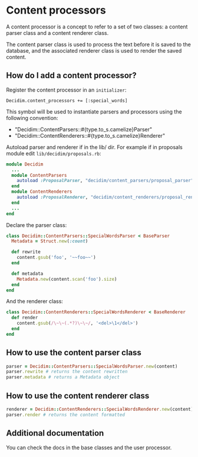 # Content processors

A content processor is a concept to refer to a set of two classes: a content parser class and a content renderer class.

The content parser class is used to process the text before it is saved to the database, and the associated renderer class is used to render the saved content.

## How do I add a content processor?

Register the content processor in an `initializer`:

```
Decidim.content_processors += [:special_words]
```

This symbol will be used to instantiate parsers and processors using the following convention:
- "Decidim::ContentParsers::#{type.to_s.camelize}Parser"
- "Decidim::ContentRenderers::#{type.to_s.camelize}Renderer"

Autoload parser and renderer if in the lib/ dir. For example if in proposals module edit `lib/decidim/proposals.rb`:
```rb
module Decidim
  ...
  module ContentParsers
    autoload :ProposalParser, "decidim/content_parsers/proposal_parser"
  end
  module ContentRenderers
    autoload :ProposalRenderer, "decidim/content_renderers/proposal_renderer"
  end
  ...
end
```

Declare the parser class:

```rb
class Decidim::ContentParsers::SpecialWordsParser < BaseParser
  Metadata = Struct.new(:count)

  def rewrite
    content.gsub('foo', '~~foo~~')
  end

  def metadata
    Metadata.new(content.scan('foo').size)
  end
end
```

And the renderer class:

```rb
class Decidim::ContentRenderers::SpecialWordsRenderer < BaseRenderer
  def render
    content.gsub(/\~\~(.*?)\~\~/, '<del>\1</del>')
  end
end
```

## How to use the content parser class

```rb
parser = Decidim::ContentParsers::SpecialWordsParser.new(content)
parser.rewrite # returns the content rewritten
parser.metadata # returns a Metadata object
```

## How to use the content renderer class

```rb
renderer = Decidim::ContentRenderers::SpecialWordsRenderer.new(content)
parser.render # returns the content formatted
```

## Additional documentation

You can check the docs in the base classes and the user processor.
